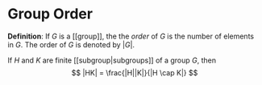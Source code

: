 # Group Order
**Definition**: If $G$ is a [[group]], the the *order* of $G$ is the number of elements in $G$. The order of $G$ is denoted by $|G|$.

If $H$ and $K$ are finite [[subgroup|subgroups]] of a group $G$, then
$$ |HK| = \frac{|H||K|}{|H \cap K|} $$